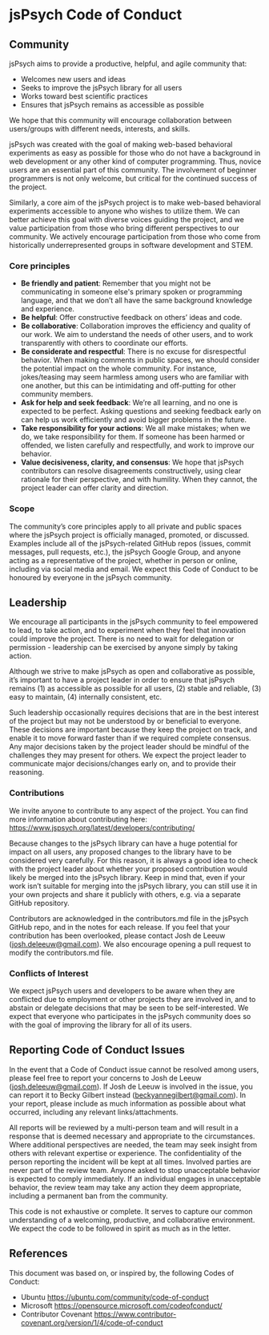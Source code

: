 # jsPsych Code of Conduct

## Community
jsPsych aims to provide a productive, helpful, and agile community that:
* Welcomes new users and ideas
* Seeks to improve the jsPsych library for all users
* Works toward best scientific practices
* Ensures that jsPsych remains as accessible as possible

We hope that this community will encourage collaboration between users/groups with different needs, interests, and skills.

jsPsych was created with the goal of making web-based behavioral experiments as easy as possible for those who do not have a background in web development or any other kind of computer programming. Thus, novice users are an essential part of this community. The involvement of beginner programmers is not only welcome, but critical for the continued success of the project. 

Similarly, a core aim of the jsPsych project is to make web-based behavioral experiments accessible to anyone who wishes to utilize them. We can better achieve this goal with diverse voices guiding the project, and we value participation from those who bring different perspectives to our community. We actively encourage participation from those who come from historically underrepresented groups in software development and STEM.

### Core principles
* **Be friendly and patient**: Remember that you might not be communicating in someone else's primary spoken or programming language, and that we don’t all have the same background knowledge and experience. 
* **Be helpful**: Offer constructive feedback on others’ ideas and code.
* **Be collaborative**: Collaboration improves the efficiency and quality of our work. We aim to understand the needs of other users, and to work transparently with others to coordinate our efforts. 
* **Be considerate and respectful**: There is no excuse for disrespectful behavior. When making comments in public spaces, we should consider the potential impact on the whole community. For instance, jokes/teasing may seem harmless among users who are familiar with one another, but this can be intimidating and off-putting for other community members.
* **Ask for help and seek feedback**: We’re all learning, and no one is expected to be perfect. Asking questions and seeking feedback early on can help us work efficiently and avoid bigger problems in the future. 
* **Take responsibility for your actions**: We all make mistakes; when we do, we take responsibility for them. If someone has been harmed or offended, we listen carefully and respectfully, and work to improve our behavior.
* **Value decisiveness, clarity, and consensus**: We hope that jsPsych contributors can resolve disagreements constructively, using clear rationale for their perspective, and with humility. When they cannot, the project leader can offer clarity and direction.

### Scope
The community’s core principles apply to all private and public spaces where the jsPsych project is officially managed, promoted, or discussed. Examples include all of the jsPsych-related GitHub repos (issues, commit messages, pull requests, etc.), the jsPsych Google Group, and anyone acting as a representative of the project, whether in person or online, including via social media and email. We expect this Code of Conduct to be honoured by everyone in the jsPsych community. 

## Leadership
We encourage all participants in the jsPsych community to feel empowered to lead, to take action, and to experiment when they feel that innovation could improve the project. There is no need to wait for delegation or permission - leadership can be exercised by anyone simply by taking action.

Although we strive to make jsPsych as open and collaborative as possible, it’s important to have a project leader in order to ensure that jsPsych remains (1) as accessible as possible for all users, (2) stable and reliable, (3) easy to maintain, (4) internally consistent, etc.

Such leadership occasionally requires decisions that are in the best interest of the project but may not be understood by or beneficial to everyone. These decisions are important because they keep the project on track, and enable it to move forward faster than if we required complete consensus. Any major decisions taken by the project leader should be mindful of the challenges they may present for others. We expect the project leader to communicate major decisions/changes early on, and to provide their reasoning.

### Contributions
We invite anyone to contribute to any aspect of the project. You can find more information about contributing here: https://www.jspsych.org/latest/developers/contributing/

Because changes to the jsPsych library can have a huge potential for impact on all users, any proposed changes to the library have to be considered very carefully. For this reason, it is always a good idea to check with the project leader about whether your proposed contribution would likely be merged into the jsPsych library. Keep in mind that, even if your work isn’t suitable for merging into the jsPsych library, you can still use it in your own projects and share it publicly with others, e.g. via a separate GitHub repository.

Contributors are acknowledged in the contributors.md file in the jsPsych GitHub repo, and in the notes for each release. If you feel that your contribution has been overlooked, please contact Josh de Leeuw (josh.deleeuw@gmail.com). We also encourage opening a pull request to modify the contributors.md file.

### Conflicts of Interest
We expect jsPsych users and developers to be aware when they are conflicted due to employment or other projects they are involved in, and to abstain or delegate decisions that may be seen to be self-interested. We expect that everyone who participates in the jsPsych community does so with the goal of improving the library for all of its users.

## Reporting Code of Conduct Issues
In the event that a Code of Conduct issue cannot be resolved among users, please feel free to report your concerns to Josh de Leeuw (josh.deleeuw@gmail.com). If Josh de Leeuw is involved in the issue, you can report it to Becky Gilbert instead (beckyannegilbert@gmail.com). In your report, please include as much information as possible about what occurred, including any relevant links/attachments.

All reports will be reviewed by a multi-person team and will result in a response that is deemed necessary and appropriate to the circumstances. Where additional perspectives are needed, the team may seek insight from others with relevant expertise or experience. The confidentiality of the person reporting the incident will be kept at all times. Involved parties are never part of the review team. Anyone asked to stop unacceptable behavior is expected to comply immediately. If an individual engages in unacceptable behavior, the review team may take any action they deem appropriate, including a permanent ban from the community.

This code is not exhaustive or complete. It serves to capture our common understanding of a welcoming, productive, and collaborative environment. We expect the code to be followed in spirit as much as in the letter.

## References
This document was based on, or inspired by, the following Codes of Conduct:
* Ubuntu https://ubuntu.com/community/code-of-conduct
* Microsoft https://opensource.microsoft.com/codeofconduct/
* Contributor Covenant https://www.contributor-covenant.org/version/1/4/code-of-conduct